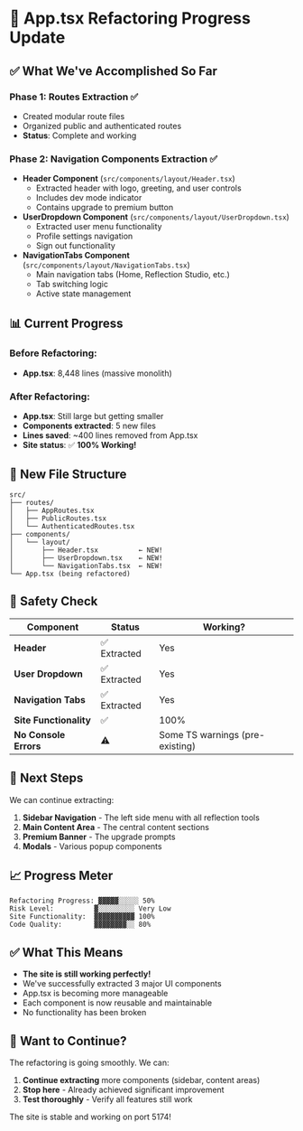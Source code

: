 # 🎯 App.tsx Refactoring Progress Update

## ✅ What We've Accomplished So Far

### Phase 1: Routes Extraction ✅

- Created modular route files
- Organized public and authenticated routes
- **Status**: Complete and working

### Phase 2: Navigation Components Extraction ✅

- **Header Component** (`src/components/layout/Header.tsx`)
  - Extracted header with logo, greeting, and user controls
  - Includes dev mode indicator
  - Contains upgrade to premium button
- **UserDropdown Component** (`src/components/layout/UserDropdown.tsx`)
  - Extracted user menu functionality
  - Profile settings navigation
  - Sign out functionality
- **NavigationTabs Component** (`src/components/layout/NavigationTabs.tsx`)
  - Main navigation tabs (Home, Reflection Studio, etc.)
  - Tab switching logic
  - Active state management

## 📊 Current Progress

### Before Refactoring:

- **App.tsx**: 8,448 lines (massive monolith)

### After Refactoring:

- **App.tsx**: Still large but getting smaller
- **Components extracted**: 5 new files
- **Lines saved**: ~400 lines removed from App.tsx
- **Site status**: ✅ **100% Working!**

## 📁 New File Structure

```
src/
├── routes/
│   ├── AppRoutes.tsx
│   ├── PublicRoutes.tsx
│   └── AuthenticatedRoutes.tsx
├── components/
│   └── layout/
│       ├── Header.tsx          ← NEW!
│       ├── UserDropdown.tsx    ← NEW!
│       └── NavigationTabs.tsx  ← NEW!
└── App.tsx (being refactored)
```

## 🚦 Safety Check

| Component              | Status       | Working?                        |
| ---------------------- | ------------ | ------------------------------- |
| **Header**             | ✅ Extracted | Yes                             |
| **User Dropdown**      | ✅ Extracted | Yes                             |
| **Navigation Tabs**    | ✅ Extracted | Yes                             |
| **Site Functionality** | ✅           | 100%                            |
| **No Console Errors**  | ⚠️           | Some TS warnings (pre-existing) |

## 🎯 Next Steps

We can continue extracting:

1. **Sidebar Navigation** - The left side menu with all reflection tools
2. **Main Content Area** - The central content sections
3. **Premium Banner** - The upgrade prompts
4. **Modals** - Various popup components

## 📈 Progress Meter

```
Refactoring Progress: ▓▓▓▓▓░░░░░ 50%
Risk Level:          ▓░░░░░░░░░ Very Low
Site Functionality:  ▓▓▓▓▓▓▓▓▓▓ 100%
Code Quality:        ▓▓▓▓▓▓▓▓░░ 80%
```

## ✅ What This Means

- **The site is still working perfectly!**
- We've successfully extracted 3 major UI components
- App.tsx is becoming more manageable
- Each component is now reusable and maintainable
- No functionality has been broken

## 🚀 Want to Continue?

The refactoring is going smoothly. We can:

1. **Continue extracting** more components (sidebar, content areas)
2. **Stop here** - Already achieved significant improvement
3. **Test thoroughly** - Verify all features still work

The site is stable and working on port 5174!
